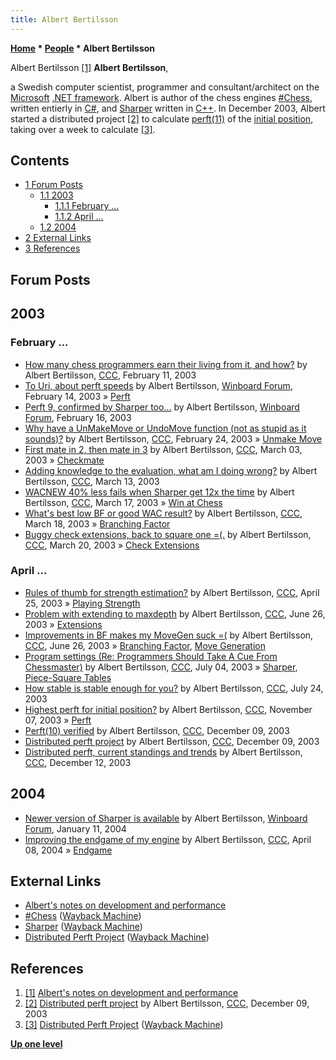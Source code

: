 ```yaml
---
title: Albert Bertilsson
---
```

**[Home](Home "Home") * [People](People "People") * Albert Bertilsson**

[](https://www.blogger.com/profile/07472414629222124990) Albert Bertilsson <a id="cite-note-1" href="#cite-ref-1">[1]</a>
**Albert Bertilsson**,

a Swedish computer scientist, programmer and consultant/architect on the [Microsoft](Microsoft "Microsoft") [.NET framework](https://en.wikipedia.org/wiki/.NET_Framework). Albert is author of the chess engines [#Chess](Sharp_Chess "Sharp Chess"), written entierly in [C#](C_sharp "C sharp"), and [Sharper](Sharper "Sharper") written in [C++](Cpp "Cpp"). In December 2003, Albert started a distributed project <a id="cite-note-2" href="#cite-ref-2">[2]</a> to calculate [perft(11)](Perft_Results "Perft Results") of the [initial position](Initial_Position "Initial Position"), taking over a week to calculate <a id="cite-note-3" href="#cite-ref-3">[3]</a>.

## Contents

- [1 Forum Posts](#forum-posts)
  - [1.1 2003](#2003)
    - [1.1.1 February ...](#february-...)
    - [1.1.2 April ...](#april-...)
  - [1.2 2004](#2004)
- [2 External Links](#external-links)
- [3 References](#references)

## Forum Posts

## 2003

### February ...

- [How many chess programmers earn their living from it, and how?](https://www.stmintz.com/ccc/index.php?id=283654) by Albert Bertilsson, [CCC](CCC "CCC"), February 11, 2003
- [To Uri, about perft speeds](http://www.open-aurec.com/wbforum/viewtopic.php?f=18&t=41257) by Albert Bertilsson, [Winboard Forum](Computer_Chess_Forums "Computer Chess Forums"), February 14, 2003 » [Perft](Perft "Perft")
- [Perft 9, confirmed by Sharper too...](http://www.open-aurec.com/wbforum/viewtopic.php?f=18&t=41284) by Albert Bertilsson, [Winboard Forum](Computer_Chess_Forums "Computer Chess Forums"), February 16, 2003
- [Why have a UnMakeMove or UndoMove function (not as stupid as it sounds)?](https://www.stmintz.com/ccc/index.php?id=286582) by Albert Bertilsson, [CCC](CCC "CCC"), February 24, 2003 » [Unmake Move](Unmake_Move "Unmake Move")
- [First mate in 2, then mate in 3](https://www.stmintz.com/ccc/index.php?id=287666) by Albert Bertilsson, [CCC](CCC "CCC"), March 03, 2003 » [Checkmate](Checkmate "Checkmate")
- [Adding knowledge to the evaluation, what am I doing wrong?](https://www.stmintz.com/ccc/index.php?id=289154) by Albert Bertilsson, [CCC](CCC "CCC"), March 13, 2003
- [WACNEW 40% less fails when Sharper get 12x the time](https://www.stmintz.com/ccc/index.php?id=289619) by Albert Bertilsson, [CCC](CCC "CCC"), March 17, 2003 » [Win at Chess](Win_at_Chess "Win at Chess")
- [What's best low BF or good WAC result?](https://www.stmintz.com/ccc/index.php?id=289795) by Albert Bertilsson, [CCC](CCC "CCC"), March 18, 2003 » [Branching Factor](Branching_Factor "Branching Factor")
- [Buggy check extensions, back to square one =(.](https://www.stmintz.com/ccc/index.php?id=290060) by Albert Bertilsson, [CCC](CCC "CCC"), March 20, 2003 » [Check Extensions](Check_Extensions "Check Extensions")

### April ...

- [Rules of thumb for strength estimation?](https://www.stmintz.com/ccc/index.php?id=294537) by Albert Bertilsson, [CCC](CCC "CCC"), April 25, 2003 » [Playing Strength](Playing_Strength "Playing Strength")
- [Problem with extending to maxdepth](https://www.stmintz.com/ccc/index.php?id=303131) by Albert Bertilsson, [CCC](CCC "CCC"), June 26, 2003 » [Extensions](Extensions "Extensions")
- [Improvements in BF makes my MoveGen suck =(](https://www.stmintz.com/ccc/index.php?id=303316) by Albert Bertilsson, [CCC](CCC "CCC"), June 26, 2003 » [Branching Factor](Branching_Factor "Branching Factor"), [Move Generation](Move_Generation "Move Generation")
- [Program settings (Re: Programmers Should Take A Cue From Chessmaster)](https://www.stmintz.com/ccc/index.php?id=304684) by Albert Bertilsson, [CCC](CCC "CCC"), July 04, 2003 » [Sharper](Sharper "Sharper"), [Piece-Square Tables](Piece-Square_Tables "Piece-Square Tables")
- [How stable is stable enough for you?](https://www.stmintz.com/ccc/index.php?id=307781) by Albert Bertilsson, [CCC](CCC "CCC"), July 24, 2003
- [Highest perft for initial position?](https://www.stmintz.com/ccc/index.php?id=326134) by Albert Bertilsson, [CCC](CCC "CCC"), November 07, 2003 » [Perft](Perft "Perft")
- [Perft(10) verified](https://www.stmintz.com/ccc/index.php?id=334499) by Albert Bertilsson, [CCC](CCC "CCC"), December 09, 2003
- [Distributed perft project](https://www.stmintz.com/ccc/index.php?id=335026) by Albert Bertilsson, [CCC](CCC "CCC"), December 09, 2003
- [Distributed perft, current standings and trends](https://www.stmintz.com/ccc/index.php?id=335527) by Albert Bertilsson, [CCC](CCC "CCC"), December 12, 2003

## 2004

- [Newer version of Sharper is available](http://www.open-aurec.com/wbforum/viewtopic.php?f=18&t=46015) by Albert Bertilsson, [Winboard Forum](Computer_Chess_Forums "Computer Chess Forums"), January 11, 2004
- [Improving the endgame of my engine](https://www.stmintz.com/ccc/index.php?id=359113) by Albert Bertilsson, [CCC](CCC "CCC"), April 08, 2004 » [Endgame](Endgame "Endgame")

## External Links

- [Albert's notes on development and performance](https://www.blogger.com/profile/07472414629222124990)
- [#Chess](https://web.archive.org/web/20070607093301/http://www.albert.nu/default.asp?sub=programs/default.asp%3Fsub=sharpchess/main.htm) ([Wayback Machine](https://en.wikipedia.org/wiki/Wayback_Machine))
- [Sharper](https://web.archive.org/web/20061014115710/http://www.albert.nu/default.asp?sub=programs/default.asp%3Fsub=sharper/main.htm) ([Wayback Machine](https://en.wikipedia.org/wiki/Wayback_Machine))
- [Distributed Perft Project](https://web.archive.org/web/20050420062454/http://www.albert.nu:80/programs/dperft/) ([Wayback Machine](https://en.wikipedia.org/wiki/Wayback_Machine))

## References

1. <a id="cite-ref-1" href="#cite-note-1">[1]</a> [Albert's notes on development and performance](https://www.blogger.com/profile/07472414629222124990)
1. <a id="cite-ref-2" href="#cite-note-2">[2]</a> [Distributed perft project](https://www.stmintz.com/ccc/index.php?id=335026) by Albert Bertilsson, [CCC](CCC "CCC"), December 09, 2003
1. <a id="cite-ref-3" href="#cite-note-3">[3]</a> [Distributed Perft Project](https://web.archive.org/web/20061014115710/http://www.albert.nu/programs/dperft/) ([Wayback Machine](https://en.wikipedia.org/wiki/Wayback_Machine))

**[Up one level](People "People")**

